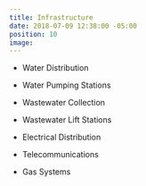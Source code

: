 ```yaml
---
title: Infrastructure
date: 2018-07-09 12:38:00 -05:00
position: 10
image: 
---
```


* Water Distribution

* Water Pumping Stations

* Wastewater Collection

* Wastewater Lift Stations

* Electrical Distribution

* Telecommunications

* Gas Systems